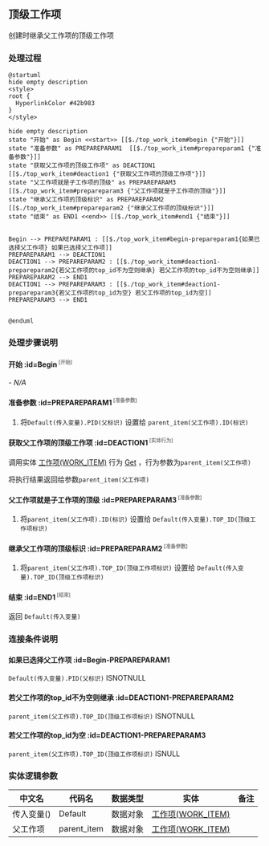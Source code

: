 ## 顶级工作项 <!-- {docsify-ignore-all} -->

   创建时继承父工作项的顶级工作项

### 处理过程

```plantuml
@startuml
hide empty description
<style>
root {
  HyperlinkColor #42b983
}
</style>

hide empty description
state "开始" as Begin <<start>> [[$./top_work_item#begin {"开始"}]]
state "准备参数" as PREPAREPARAM1  [[$./top_work_item#prepareparam1 {"准备参数"}]]
state "获取父工作项的顶级工作项" as DEACTION1  [[$./top_work_item#deaction1 {"获取父工作项的顶级工作项"}]]
state "父工作项就是子工作项的顶级" as PREPAREPARAM3  [[$./top_work_item#prepareparam3 {"父工作项就是子工作项的顶级"}]]
state "继承父工作项的顶级标识" as PREPAREPARAM2  [[$./top_work_item#prepareparam2 {"继承父工作项的顶级标识"}]]
state "结束" as END1 <<end>> [[$./top_work_item#end1 {"结束"}]]


Begin --> PREPAREPARAM1 : [[$./top_work_item#begin-prepareparam1{如果已选择父工作项} 如果已选择父工作项]]
PREPAREPARAM1 --> DEACTION1
DEACTION1 --> PREPAREPARAM2 : [[$./top_work_item#deaction1-prepareparam2{若父工作项的top_id不为空则继承} 若父工作项的top_id不为空则继承]]
PREPAREPARAM2 --> END1
DEACTION1 --> PREPAREPARAM3 : [[$./top_work_item#deaction1-prepareparam3{若父工作项的top_id为空} 若父工作项的top_id为空]]
PREPAREPARAM3 --> END1


@enduml
```


### 处理步骤说明

#### 开始 :id=Begin<sup class="footnote-symbol"> <font color=gray size=1>[开始]</font></sup>



*- N/A*
#### 准备参数 :id=PREPAREPARAM1<sup class="footnote-symbol"> <font color=gray size=1>[准备参数]</font></sup>



1. 将`Default(传入变量).PID(父标识)` 设置给  `parent_item(父工作项).ID(标识)`

#### 获取父工作项的顶级工作项 :id=DEACTION1<sup class="footnote-symbol"> <font color=gray size=1>[实体行为]</font></sup>



调用实体 [工作项(WORK_ITEM)](module/ProjMgmt/work_item.md) 行为 [Get](module/ProjMgmt/work_item#行为) ，行为参数为`parent_item(父工作项)`

将执行结果返回给参数`parent_item(父工作项)`

#### 父工作项就是子工作项的顶级 :id=PREPAREPARAM3<sup class="footnote-symbol"> <font color=gray size=1>[准备参数]</font></sup>



1. 将`parent_item(父工作项).ID(标识)` 设置给  `Default(传入变量).TOP_ID(顶级工作项标识)`

#### 继承父工作项的顶级标识 :id=PREPAREPARAM2<sup class="footnote-symbol"> <font color=gray size=1>[准备参数]</font></sup>



1. 将`parent_item(父工作项).TOP_ID(顶级工作项标识)` 设置给  `Default(传入变量).TOP_ID(顶级工作项标识)`

#### 结束 :id=END1<sup class="footnote-symbol"> <font color=gray size=1>[结束]</font></sup>



返回 `Default(传入变量)`


### 连接条件说明
#### 如果已选择父工作项 :id=Begin-PREPAREPARAM1

`Default(传入变量).PID(父标识)` ISNOTNULL
#### 若父工作项的top_id不为空则继承 :id=DEACTION1-PREPAREPARAM2

`parent_item(父工作项).TOP_ID(顶级工作项标识)` ISNOTNULL
#### 若父工作项的top_id为空 :id=DEACTION1-PREPAREPARAM3

`parent_item(父工作项).TOP_ID(顶级工作项标识)` ISNULL


### 实体逻辑参数

|    中文名   |    代码名    |  数据类型    |  实体   |备注 |
| --------| --------| -------- | -------- | --------   |
|传入变量(<i class="fa fa-check"/></i>)|Default|数据对象|[工作项(WORK_ITEM)](module/ProjMgmt/work_item.md)||
|父工作项|parent_item|数据对象|[工作项(WORK_ITEM)](module/ProjMgmt/work_item.md)||

